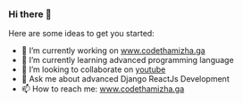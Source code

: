 ### Hi there 👋

Here are some ideas to get you started:

- 🔭 I’m currently working on www.codethamizha.ga
- 🌱 I’m currently learning advanced programming language
- 👯 I’m looking to collaborate on <a href="https://www.youtube.com/codethamizhathasatech">youtube</a>
- 💬 Ask me about advanced Django ReactJs Development
- 📫 How to reach me: www.codethamizha.ga
